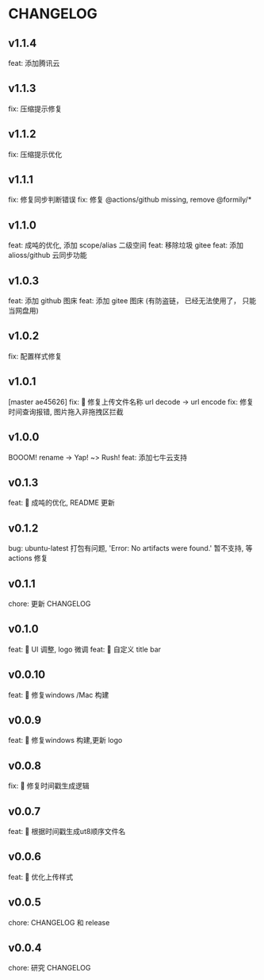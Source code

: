 # CHANGELOG

## v1.1.4
feat: 添加腾讯云

## v1.1.3
fix: 压缩提示修复
## v1.1.2
fix: 压缩提示优化

## v1.1.1
fix: 修复同步判断错误
fix: 修复 @actions/github missing, remove @formily/*

## v1.1.0
feat: 成吨的优化, 添加 scope/alias 二级空间
feat: 移除垃圾 gitee
feat: 添加 alioss/github 云同步功能
## v1.0.3
feat: 添加 github 图床
feat: 添加 gitee 图床 (有防盗链， 已经无法使用了， 只能当网盘用)

## v1.0.2
fix: 配置样式修复

## v1.0.1
[master ae45626] fix: 🐛 修复上传文件名称 url decode -> url encode
fix: 修复时间查询报错, 图片拖入非拖拽区拦截

## v1.0.0
BOOOM! rename -> Yap! ~> Rush!
feat: 添加七牛云支持

## v0.1.3
feat: 🎸 成吨的优化, README 更新
## v0.1.2
bug: ubuntu-latest 打包有问题, 'Error: No artifacts were found.' 暂不支持, 等 actions 修复

## v0.1.1
chore: 更新 CHANGELOG

## v0.1.0
feat: 🎸 UI 调整, logo 微调
feat: 🎸 自定义 title bar

## v0.0.10
feat: 🎸 修复windows /Mac 构建

## v0.0.9
feat: 🎸 修复windows 构建,更新 logo

## v0.0.8

fix: 🐛 修复时间戳生成逻辑

## v0.0.7

feat: 🎸 根据时间戳生成ut8顺序文件名

## v0.0.6

feat: 🎸 优化上传样式
## v0.0.5

chore: CHANGELOG 和 release
## v0.0.4

chore: 研究 CHANGELOG
